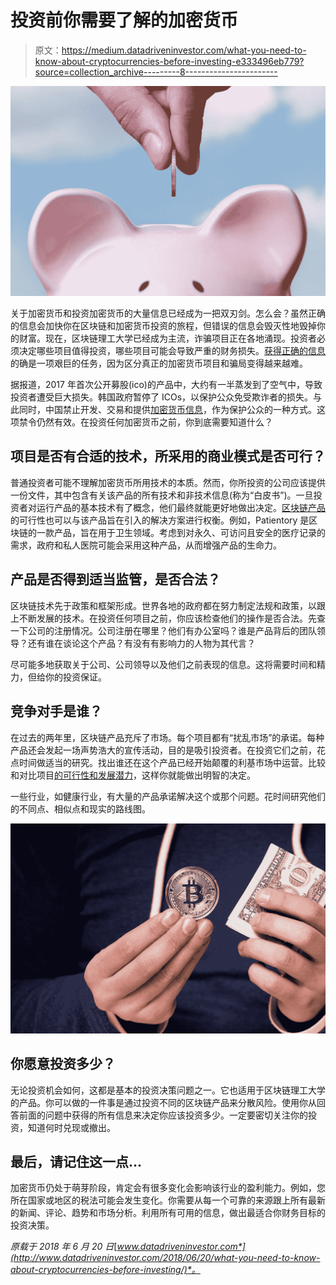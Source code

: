 # 投资前你需要了解的加密货币

> 原文：<https://medium.datadriveninvestor.com/what-you-need-to-know-about-cryptocurrencies-before-investing-e333496eb779?source=collection_archive---------8----------------------->

![](img/d5d51a90b1be3cda68c721bd77a9080e.png)

关于加密货币和投资加密货币的大量信息已经成为一把双刃剑。怎么会？虽然正确的信息会加快你在区块链和加密货币投资的旅程，但错误的信息会毁灭性地毁掉你的财富。现在，区块链理工大学已经成为主流，诈骗项目正在各地涌现。投资者必须决定哪些项目值得投资，哪些项目可能会导致严重的财务损失。[获得正确的信息](https://www.forbes.com/sites/forbesfinancecouncil/2018/03/30/seven-questions-to-ask-before-investing-in-cryptocurrency/#244994649d0a)的确是一项艰巨的任务，因为区分真正的加密货币项目和骗局变得越来越难。

据报道，2017 年首次公开募股(ico)的产品中，大约有一半蒸发到了空气中，导致投资者遭受巨大损失。韩国政府暂停了 ICOs，以保护公众免受欺诈者的损失。与此同时，中国禁止开发、交易和提供[加密货币信息](https://bitcoincryptocurrency.com/best-investment-questions/)，作为保护公众的一种方式。这项禁令仍然有效。在投资任何加密货币之前，你到底需要知道什么？

## 项目是否有合适的技术，所采用的商业模式是否可行？

普通投资者可能不理解加密货币所用技术的本质。然而，你所投资的公司应该提供一份文件，其中包含有关该产品的所有技术和非技术信息(称为“白皮书”)。一旦投资者对运行产品的基本技术有了概念，他们最终就能更好地做出决定。[区块链产品](https://www.tractica.com/artificial-intelligence/the-viability-of-enterprise-blockchain-beyond-financial-services/)的可行性也可以与该产品旨在引入的解决方案进行权衡。例如，Patientory 是区块链的一款产品，旨在用于卫生领域。考虑到对永久、可访问且安全的医疗记录的需求，政府和私人医院可能会采用这种产品，从而增强产品的生命力。

## 产品是否得到适当监管，是否合法？

区块链技术先于政策和框架形成。世界各地的政府都在努力制定法规和政策，以跟上不断发展的技术。在投资任何项目之前，你应该检查他们的操作是否合法。先查一下公司的注册情况。公司注册在哪里？他们有办公室吗？谁是产品背后的团队领导？还有谁在谈论这个产品？有没有有影响力的人物为其代言？

尽可能多地获取关于公司、公司领导以及他们之前表现的信息。这将需要时间和精力，但给你的投资保证。

## 竞争对手是谁？

在过去的两年里，区块链产品充斥了市场。每个项目都有“扰乱市场”的承诺。每种产品还会发起一场声势浩大的宣传活动，目的是吸引投资者。在投资它们之前，花点时间做适当的研究。找出谁还在这个产品已经开始颠覆的利基市场中运营。比较和对比项目[的可行性和发展潜力](https://hackernoon.com/12-questions-to-ask-yourself-before-investing-in-an-ico-ffbb2169a893)，这样你就能做出明智的决定。

一些行业，如健康行业，有大量的产品承诺解决这个或那个问题。花时间研究他们的不同点、相似点和现实的路线图。

![](img/9993d0d1deb01d39d2a7fe6aac351786.png)

## 你愿意投资多少？

无论投资机会如何，这都是基本的投资决策问题之一。它也适用于区块链理工大学的产品。你可以做的一件事是通过投资不同的区块链产品来分散风险。使用你从回答前面的问题中获得的所有信息来决定你应该投资多少。一定要密切关注你的投资，知道何时兑现或撤出。

## 最后，请记住这一点…

加密货币仍处于萌芽阶段，肯定会有很多变化会影响该行业的盈利能力。例如，您所在国家或地区的税法可能会发生变化。你需要从每一个可靠的来源跟上所有最新的新闻、评论、趋势和市场分析。利用所有可用的信息，做出最适合你财务目标的投资决策。

*原载于 2018 年 6 月 20 日*[*www.datadriveninvestor.com*](http://www.datadriveninvestor.com/2018/06/20/what-you-need-to-know-about-cryptocurrencies-before-investing/)*。*